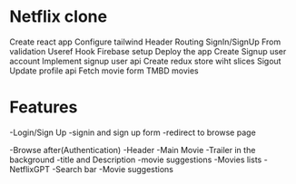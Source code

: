 # Netflix clone
Create react app
Configure tailwind 
Header
Routing
SignIn/SignUp
From validation 
Useref Hook
Firebase setup
Deploy the app
Create Signup user account
Implement signup user api
Create redux store wiht slices
Sigout
Update profile api
Fetch movie form TMBD movies
# Features
-Login/Sign Up
    -signin and sign up form
    -redirect to browse page

-Browse after(Authentication)
    -Header
    -Main Movie
        -Trailer in the background
        -title and Description
        -movie suggestions
            -Movies lists 
-NetflixGPT
    -Search bar
    -Movie suggestions